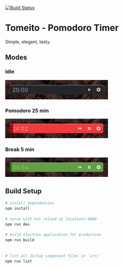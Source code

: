 [![Build Status](https://travis-ci.org/singuerinc/tomeito.svg?branch=master)](https://travis-ci.org/singuerinc/tomeito)

# Tomeito - Pomodoro Timer

Simple, elegant, tasty.

## Modes

### Idle

![Idle](./art/idle.png)

### Pomodoro 25 min

![Pomodoro](./art/pomodoro.png)

### Break 5 min

![Break](./art/break.png)

## Build Setup

```bash
# install dependencies
npm install

# serve with hot reload at localhost:9080
npm run dev

# build electron application for production
npm run build


# lint all JS/Vue component files in `src/`
npm run lint
```
